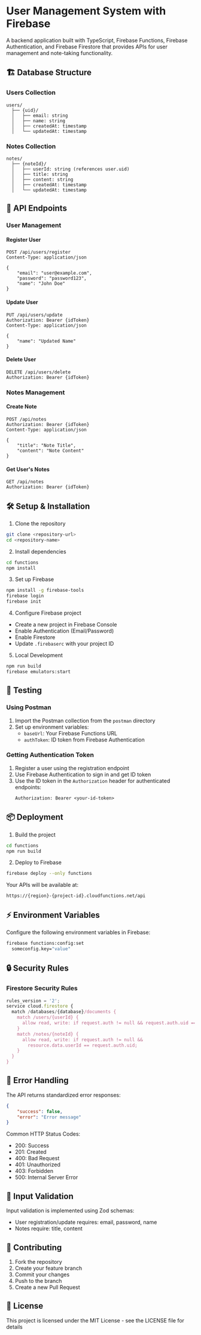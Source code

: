 # User Management System with Firebase

A backend application built with TypeScript, Firebase Functions, Firebase Authentication, and Firebase Firestore that provides APIs for user management and note-taking functionality.

## 🏗 Database Structure

### Users Collection
```
users/
  ├── {uid}/
  │   ├── email: string
  │   ├── name: string
  │   ├── createdAt: timestamp
  │   └── updatedAt: timestamp
```

### Notes Collection
```
notes/
  ├── {noteId}/
  │   ├── userId: string (references user.uid)
  │   ├── title: string
  │   ├── content: string
  │   ├── createdAt: timestamp
  │   └── updatedAt: timestamp
```

## 🚀 API Endpoints

### User Management

#### Register User
```http
POST /api/users/register
Content-Type: application/json

{
    "email": "user@example.com",
    "password": "password123",
    "name": "John Doe"
}
```

#### Update User
```http
PUT /api/users/update
Authorization: Bearer {idToken}
Content-Type: application/json

{
    "name": "Updated Name"
}
```

#### Delete User
```http
DELETE /api/users/delete
Authorization: Bearer {idToken}
```

### Notes Management

#### Create Note
```http
POST /api/notes
Authorization: Bearer {idToken}
Content-Type: application/json

{
    "title": "Note Title",
    "content": "Note Content"
}
```

#### Get User's Notes
```http
GET /api/notes
Authorization: Bearer {idToken}
```

## 🛠 Setup & Installation

1. Clone the repository
```bash
git clone <repository-url>
cd <repository-name>
```

2. Install dependencies
```bash
cd functions
npm install
```

3. Set up Firebase
```bash
npm install -g firebase-tools
firebase login
firebase init
```

4. Configure Firebase project
- Create a new project in Firebase Console
- Enable Authentication (Email/Password)
- Enable Firestore
- Update `.firebaserc` with your project ID

5. Local Development
```bash
npm run build
firebase emulators:start
```

## 🧪 Testing

### Using Postman

1. Import the Postman collection from the `postman` directory
2. Set up environment variables:
   - `baseUrl`: Your Firebase Functions URL
   - `authToken`: ID token from Firebase Authentication

### Getting Authentication Token

1. Register a user using the registration endpoint
2. Use Firebase Authentication to sign in and get ID token
3. Use the ID token in the `Authorization` header for authenticated endpoints:
   ```
   Authorization: Bearer <your-id-token>
   ```

## 📦 Deployment

1. Build the project
```bash
cd functions
npm run build
```

2. Deploy to Firebase
```bash
firebase deploy --only functions
```

Your APIs will be available at:
```
https://{region}-{project-id}.cloudfunctions.net/api
```

## ⚡ Environment Variables

Configure the following environment variables in Firebase:

```bash
firebase functions:config:set 
  someconfig.key="value"
```

## 🔒 Security Rules

### Firestore Security Rules
```javascript
rules_version = '2';
service cloud.firestore {
  match /databases/{database}/documents {
    match /users/{userId} {
      allow read, write: if request.auth != null && request.auth.uid == userId;
    }
    match /notes/{noteId} {
      allow read, write: if request.auth != null && 
        resource.data.userId == request.auth.uid;
    }
  }
}
```

## 🚨 Error Handling

The API returns standardized error responses:
```json
{
    "success": false,
    "error": "Error message"
}
```

Common HTTP Status Codes:
- 200: Success
- 201: Created
- 400: Bad Request
- 401: Unauthorized
- 403: Forbidden
- 500: Internal Server Error

## 📝 Input Validation

Input validation is implemented using Zod schemas:
- User registration/update requires: email, password, name
- Notes require: title, content

## 👥 Contributing

1. Fork the repository
2. Create your feature branch
3. Commit your changes
4. Push to the branch
5. Create a new Pull Request

## 📄 License

This project is licensed under the MIT License - see the LICENSE file for details
